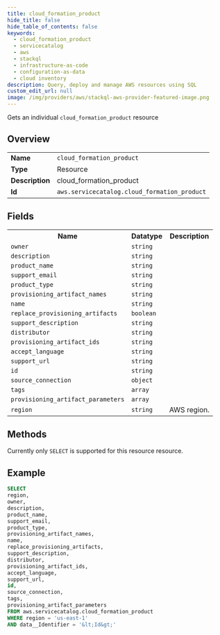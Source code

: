 ```yaml
---
title: cloud_formation_product
hide_title: false
hide_table_of_contents: false
keywords:
  - cloud_formation_product
  - servicecatalog
  - aws
  - stackql
  - infrastructure-as-code
  - configuration-as-data
  - cloud inventory
description: Query, deploy and manage AWS resources using SQL
custom_edit_url: null
image: /img/providers/aws/stackql-aws-provider-featured-image.png
---
```

Gets an individual <code>cloud_formation_product</code> resource

## Overview
<table><tbody>
<tr><td><b>Name</b></td><td><code>cloud_formation_product</code></td></tr>
<tr><td><b>Type</b></td><td>Resource</td></tr>
<tr><td><b>Description</b></td><td>cloud_formation_product</td></tr>
<tr><td><b>Id</b></td><td><code>aws.servicecatalog.cloud_formation_product</code></td></tr>
</tbody></table>

## Fields
<table><tbody>
<tr><th>Name</th><th>Datatype</th><th>Description</th></tr>
<tr><td><code>owner</code></td><td><code>string</code></td><td></td></tr>
<tr><td><code>description</code></td><td><code>string</code></td><td></td></tr>
<tr><td><code>product_name</code></td><td><code>string</code></td><td></td></tr>
<tr><td><code>support_email</code></td><td><code>string</code></td><td></td></tr>
<tr><td><code>product_type</code></td><td><code>string</code></td><td></td></tr>
<tr><td><code>provisioning_artifact_names</code></td><td><code>string</code></td><td></td></tr>
<tr><td><code>name</code></td><td><code>string</code></td><td></td></tr>
<tr><td><code>replace_provisioning_artifacts</code></td><td><code>boolean</code></td><td></td></tr>
<tr><td><code>support_description</code></td><td><code>string</code></td><td></td></tr>
<tr><td><code>distributor</code></td><td><code>string</code></td><td></td></tr>
<tr><td><code>provisioning_artifact_ids</code></td><td><code>string</code></td><td></td></tr>
<tr><td><code>accept_language</code></td><td><code>string</code></td><td></td></tr>
<tr><td><code>support_url</code></td><td><code>string</code></td><td></td></tr>
<tr><td><code>id</code></td><td><code>string</code></td><td></td></tr>
<tr><td><code>source_connection</code></td><td><code>object</code></td><td></td></tr>
<tr><td><code>tags</code></td><td><code>array</code></td><td></td></tr>
<tr><td><code>provisioning_artifact_parameters</code></td><td><code>array</code></td><td></td></tr>
<tr><td><code>region</code></td><td><code>string</code></td><td>AWS region.</td></tr>

</tbody></table>

## Methods
Currently only <code>SELECT</code> is supported for this resource resource.





## Example
```sql
SELECT
region,
owner,
description,
product_name,
support_email,
product_type,
provisioning_artifact_names,
name,
replace_provisioning_artifacts,
support_description,
distributor,
provisioning_artifact_ids,
accept_language,
support_url,
id,
source_connection,
tags,
provisioning_artifact_parameters
FROM aws.servicecatalog.cloud_formation_product
WHERE region = 'us-east-1'
AND data__Identifier = '&lt;Id&gt;'
```
